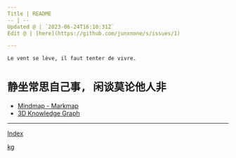 ```yaml
---
Title | README
-- | --
Updated @ | `2023-06-24T16:10:31Z`
Edit @ | [here](https://github.com/junxnone/s/issues/1)

---
```

`Le vent se lève, ‌‍‍‌‍​‌‌‍​‍‌‌‌‌​‌‌‍‍‍​‌‍‍‍‍​‌‍‍‍‍​‌‍‍‌‍​‌‌‍​‍‍‌‌‌​‌‌‍‍‍​‌‌‌‍‍​‌‍‍‍‍​‌‍‍‌‍​‌‌‍​‌‌‌‌‍​‌‌‍‌​‍‌‌‌‌​‍‍‍‍‍​‍‍‍​‍‌​‌​‌‌‌​‌‌‌‌​‌‌‍il faut tenter de vivre.`

# `静坐常思自己事, 闲谈莫论他人非`




- [Mindmap - Markmap](https://junxnone.github.io/s/markmap.html?md=https://junxnone.github.io/s/_sidebar.md)
- [3D Knowledge Graph](https://junxnone.github.io/kg?json=s/kg.json)

---

[Index](_sidebar.md ':include')

[kg](https://junxnone.github.io/kg?json=s/kg.json ':include :type=iframe width=100% height=800px')


